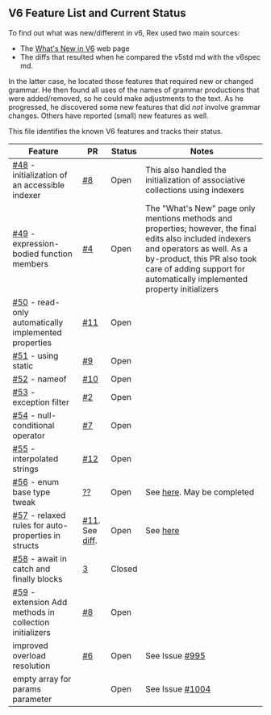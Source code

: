 ## V6 Feature List and Current Status

To find out what was new/different in v6, Rex used two main sources:

- The [What's New in V6](https://docs.microsoft.com/en-us/dotnet/csharp/whats-new/csharp-6) web page
- The diffs that resulted when he compared the v5std md with the v6spec md.

In the latter case, he located those features that required new or changed grammar. He then found all uses of the names of grammar productions that were added/removed, so he could make adjustments to the text. As he progressed, he discovered some new features that did *not* involve grammar changes. Others have reported (small) new features as well.

This file identifies the known V6 features and tracks their status.

Feature | PR | Status | Notes
-------- | --- | ----- | ----------
[#48](https://github.com/ECMA-TC49-TG2/csharpstandard/issues/48) - initialization of an accessible indexer | [#8](https://github.com/ECMA-TC49-TG2/csharpstandard/pull/8) | Open | This also handled the initialization of associative collections using indexers
[#49](https://github.com/ECMA-TC49-TG2/csharpstandard/issues/49) - expression-bodied function members | [#4](https://github.com/ECMA-TC49-TG2/csharpstandard/pull/4) | Open | The "What's New" page only mentions methods and properties; however, the final edits also included indexers and operators as well. As a by-product, this PR also took care of adding support for automatically implemented property initializers
[#50](https://github.com/ECMA-TC49-TG2/csharpstandard/issues/50) - read-only automatically implemented properties | [#11](https://github.com/ECMA-TC49-TG2/csharpstandard/pull/11) | Open | 
[#51](https://github.com/ECMA-TC49-TG2/csharpstandard/issues/51) - using static |  [#9](https://github.com/ECMA-TC49-TG2/csharpstandard/pull/9) | Open |
[#52](https://github.com/ECMA-TC49-TG2/csharpstandard/issues/52) - nameof | [#10](https://github.com/ECMA-TC49-TG2/csharpstandard/pull/10) | Open |
[#53](https://github.com/ECMA-TC49-TG2/csharpstandard/issues/53) - exception filter |  [#2](https://github.com/ECMA-TC49-TG2/csharpstandard/pull/2) | Open |
[#54](https://github.com/ECMA-TC49-TG2/csharpstandard/issues/54) - null-conditional operator | [#7](https://github.com/ECMA-TC49-TG2/csharpstandard/pull/7) | Open |
[#55](https://github.com/ECMA-TC49-TG2/csharpstandard/issues/55) - interpolated strings | [#12](https://github.com/ECMA-TC49-TG2/csharpstandard/pull/12) | Open |
[#56](https://github.com/ECMA-TC49-TG2/csharpstandard/issues/56) - enum base type tweak |  [??](https://github.com/ECMA-TC49-TG2/conversion-to-markdown/pull/111) | Open | See [here](https://github.com/dotnet/csharplang/blob/master/proposals/csharp-6.0/enum-base-type.md). May be completed
[#57](https://github.com/ECMA-TC49-TG2/csharpstandard/issues/57) - relaxed rules for auto-properties in structs |  [#11](https://github.com/ECMA-TC49-TG2/csharpstandard/pull/11). See [diff](https://github.com/ECMA-TC49-TG2/csharpstandard/pull/11/files#diff-db3cda0263120ba604965e231273850f9b60c1ec077cc0098f44b3123be19526R357-R370). | Open | See [here](https://github.com/dotnet/csharplang/blob/master/proposals/csharp-6.0/struct-autoprop-init.md)
[#58](https://github.com/ECMA-TC49-TG2/csharpstandard/issues/58) - await in catch and finally blocks | [3](https://github.com/ECMA-TC49-TG2/csharpstandard/pull/3) | Closed |
[#59](https://github.com/ECMA-TC49-TG2/csharpstandard/issues/59) - extension Add methods in collection initializers | [#8](https://github.com/ECMA-TC49-TG2/csharpstandard/pull/8) | Open |
improved overload resolution | [#6](https://github.com/ECMA-TC49-TG2/csharpstandard/pull/6) | Open | See Issue [#995](https://github.com/ECMA-TC49-TG2/spec/issues/995) 
empty array for params parameter | | Open | See Issue [#1004](https://github.com/ECMA-TC49-TG2/spec/issues/1004)  

